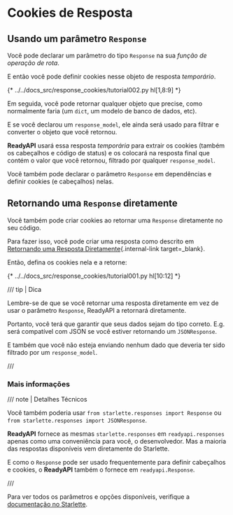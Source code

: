 # Cookies de Resposta

## Usando um parâmetro `Response`

Você pode declarar um parâmetro do tipo `Response` na sua *função de operação de rota*.

E então você pode definir cookies nesse objeto de resposta *temporário*.

{* ../../docs_src/response_cookies/tutorial002.py hl[1,8:9] *}

Em seguida, você pode retornar qualquer objeto que precise, como normalmente faria (um `dict`, um modelo de banco de dados, etc).

E se você declarou um `response_model`, ele ainda será usado para filtrar e converter o objeto que você retornou.

**ReadyAPI** usará essa resposta *temporária* para extrair os cookies (também os cabeçalhos e código de status) e os colocará na resposta final que contém o valor que você retornou, filtrado por qualquer `response_model`.

Você também pode declarar o parâmetro `Response` em dependências e definir cookies (e cabeçalhos) nelas.

## Retornando uma `Response` diretamente

Você também pode criar cookies ao retornar uma `Response` diretamente no seu código.

Para fazer isso, você pode criar uma resposta como descrito em [Retornando uma Resposta Diretamente](response-directly.md){.internal-link target=_blank}.

Então, defina os cookies nela e a retorne:

{* ../../docs_src/response_cookies/tutorial001.py hl[10:12] *}

/// tip | Dica

Lembre-se de que se você retornar uma resposta diretamente em vez de usar o parâmetro `Response`, ReadyAPI a retornará diretamente.

Portanto, você terá que garantir que seus dados sejam do tipo correto. E.g. será compatível com JSON se você estiver retornando um `JSONResponse`.

E também que você não esteja enviando nenhum dado que deveria ter sido filtrado por um `response_model`.

///

### Mais informações

/// note | Detalhes Técnicos

Você também poderia usar `from starlette.responses import Response` ou `from starlette.responses import JSONResponse`.

**ReadyAPI** fornece as mesmas `starlette.responses` em `readyapi.responses` apenas como uma conveniência para você, o desenvolvedor. Mas a maioria das respostas disponíveis vem diretamente do Starlette.

E como o `Response` pode ser usado frequentemente para definir cabeçalhos e cookies, o **ReadyAPI** também o fornece em `readyapi.Response`.

///

Para ver todos os parâmetros e opções disponíveis, verifique a <a href="https://www.starlette.io/responses/#set-cookie" class="external-link" target="_blank">documentação no Starlette</a>.

